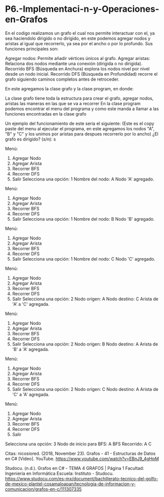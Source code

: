 # P6.-Implementaci-n-y-Operaciones-en-Grafos
En el codigo realizamos un grafo el cual nos permite interactuar con el, ya sea haciendolo dirigido o no dirigido, en este podemos agregar nodos y aristas al igual que recorrerlo, ya sea por el ancho o por lo profundo.
Sus funciones principales son:

Agregar nodos: Permite añadir vértices únicos al grafo.
Agregar aristas: Relaciona dos nodos mediante una conexión (dirigida o no dirigida).
Recorrido BFS (Búsqueda en Anchura) explora los nodos nivel por nivel desde un nodo inicial.
Recorrido DFS (Búsqueda en Profundidad) recorre el grafo siguiendo caminos completos antes de retroceder.

En este agregamos la clase grafo y la clase program, en donde:

La clase grafo tiene toda la estructura para crear el grafo, agregar nodos, aristas  las maneras en las que se va a recorrer
En la clase program podemos encontrar el menu del programa y como este manda a llamar a las funciones encontradas en la clase grafo

Un ejemplo del funcionamiento de este seria el siguiente:
(Este es el copy paste del menu al ejecutar el programa, en este agregamos los nodos "A", "B" y "C" y los unimos por aristas para despues recorrerlo por lo ancho)
¿El grafo es dirigido? (s/n):
s

Menú:
1. Agregar Nodo
2. Agregar Arista
3. Recorrer BFS
4. Recorrer DFS
5. Salir
Selecciona una opción: 1
Nombre del nodo: A
Nodo 'A' agregado.

Menú:
1. Agregar Nodo
2. Agregar Arista
3. Recorrer BFS
4. Recorrer DFS
5. Salir
Selecciona una opción: 1
Nombre del nodo: B
Nodo 'B' agregado.

Menú:
1. Agregar Nodo
2. Agregar Arista
3. Recorrer BFS
4. Recorrer DFS
5. Salir
Selecciona una opción: 1
Nombre del nodo: C
Nodo 'C' agregado.

Menú:
1. Agregar Nodo
2. Agregar Arista
3. Recorrer BFS
4. Recorrer DFS
5. Salir
Selecciona una opción: 2
Nodo origen: A
Nodo destino: C
Arista de 'A' a 'C' agregada.

Menú:
1. Agregar Nodo
2. Agregar Arista
3. Recorrer BFS
4. Recorrer DFS
5. Salir
Selecciona una opción: 2
Nodo origen: B
Nodo destino: A
Arista de 'B' a 'A' agregada.

Menú:
1. Agregar Nodo
2. Agregar Arista
3. Recorrer BFS
4. Recorrer DFS
5. Salir
Selecciona una opción: 2
Nodo origen: C
Nodo destino: A
Arista de 'C' a 'A' agregada.

Menú:
1. Agregar Nodo
2. Agregar Arista
3. Recorrer BFS
4. Recorrer DFS
5. Salir

Selecciona una opción: 3
Nodo de inicio para BFS: A
BFS Recorrido:
A C

Citas:
nicosiored. (2018, November 23). Grafos - 41 - Estructuras de Datos en C# [Video]. YouTube. https://www.youtube.com/watch?v=EBnJ9_4gHpM

Studocu. (n.d.). Grafos en C# - TEMA 4 GRAFOS | Página 1 Facultad: Ingeniería en Informática Escuela: Instituto - Studocu. https://www.studocu.com/es-mx/document/bachillerato-tecnico-del-golfo-de-mexico-plantel-cosamaloapan/tecnologia-de-informacion-y-comunicacion/grafos-en-c/111307335
